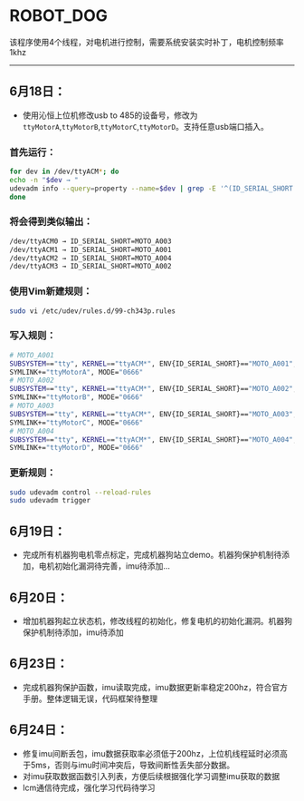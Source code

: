 # ROBOT_DOG

该程序使用4个线程，对电机进行控制，需要系统安装实时补丁，电机控制频率1khz

---

## 6月18日：

- 使用沁恒上位机修改usb to 485的设备号，修改为`ttyMotorA`,`ttyMotorB`,`ttyMotorC`,`ttyMotorD`。支持任意usb端口插入。

### 首先运行：
```bash
for dev in /dev/ttyACM*; do
echo -n "$dev → "
udevadm info --query=property --name=$dev | grep -E '^(ID_SERIAL_SHORT|ATTRS{serial})='
done
```
### 将会得到类似输出：
```bash
/dev/ttyACM0 → ID_SERIAL_SHORT=MOTO_A003
/dev/ttyACM1 → ID_SERIAL_SHORT=MOTO_A001
/dev/ttyACM2 → ID_SERIAL_SHORT=MOTO_A004
/dev/ttyACM3 → ID_SERIAL_SHORT=MOTO_A002
```
### 使用Vim新建规则：
```bash
sudo vi /etc/udev/rules.d/99-ch343p.rules
```
### 写入规则：
```bash
# MOTO_A001
SUBSYSTEM=="tty", KERNEL=="ttyACM*", ENV{ID_SERIAL_SHORT}=="MOTO_A001", \
SYMLINK+="ttyMotorA", MODE="0666"
# MOTO_A002
SUBSYSTEM=="tty", KERNEL=="ttyACM*", ENV{ID_SERIAL_SHORT}=="MOTO_A002", \
SYMLINK+="ttyMotorB", MODE="0666"
# MOTO_A003
SUBSYSTEM=="tty", KERNEL=="ttyACM*", ENV{ID_SERIAL_SHORT}=="MOTO_A003", \
SYMLINK+="ttyMotorC", MODE="0666"
# MOTO_A004
SUBSYSTEM=="tty", KERNEL=="ttyACM*", ENV{ID_SERIAL_SHORT}=="MOTO_A004", \
SYMLINK+="ttyMotorD", MODE="0666"
```
### 更新规则：
```bash
sudo udevadm control --reload-rules
sudo udevadm trigger
```


## 6月19日：

- 完成所有机器狗电机零点标定，完成机器狗站立demo。机器狗保护机制待添加，电机初始化漏洞待完善，imu待添加...

## 6月20日：

- 增加机器狗起立状态机，修改线程的初始化，修复电机的初始化漏洞。机器狗保护机制待添加，imu待添加

## 6月23日：

- 完成机器狗保护函数，imu读取完成，imu数据更新率稳定200hz，符合官方手册。整体逻辑无误，代码框架待整理

## 6月24日：

- 修复imu间断丢包，imu数据获取率必须低于200hz，上位机线程延时必须高于5ms，否则与imu时间冲突后，导致间断性丢失部分数据。
- 对imu获取数据函数引入列表，方便后续根据强化学习调整imu获取的数据
- lcm通信待完成，强化学习代码待学习
